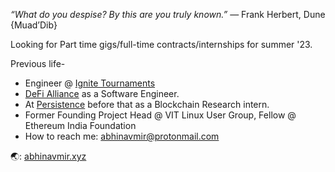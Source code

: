 *“What do you despise? By this are you truly known.”*
― Frank Herbert, Dune {Muad’Dib}

Looking for Part time gigs/full-time contracts/internships for summer '23. 

Previous life-
- Engineer @ [Ignite Tournaments](https://www.ignitetournaments.com/)
- <a href="http://defialliance.co/">DeFi Alliance</a> as a Software Engineer.
- At <a href="https://persistence.one">Persistence</a> before that as a Blockchain Research intern.
- Former Founding Project Head @ VIT Linux User Group, Fellow @ Ethereum India Foundation
- How to reach me: abhinavmir@protonmail.com 

🌏: [abhinavmir.xyz](https://abhinavmir.xyz/)
